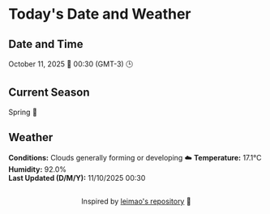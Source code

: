  # Today's Date and Weather
    
## Date and Time
October 11, 2025 📅
00:30 (GMT-3) 🕒

## Current Season
Spring 🌸
## Weather 
**Conditions:** Clouds generally forming or developing ☁️
**Temperature:** 17.1°C  
**Humidity:** 92.0%  
**Last Updated (D/M/Y):** 11/10/2025 00:30
##
<div align="center">Inspired by <a href="https://github.com/leimao/What-Is-The-Date-Today">leimao's repository</a> 🌱</div>
